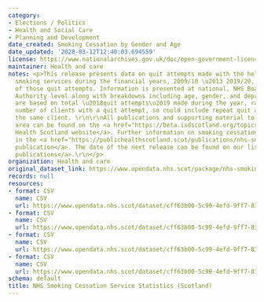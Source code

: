 ```yaml
---
category:
- Elections / Politics
- Health and Social Care
- Planning and Development
date_created: Smoking Cessation by Gender and Age
date_updated: '2020-03-12T12:40:03.694559'
license: https://www.nationalarchives.gov.uk/doc/open-government-licence/version/3/
maintainer: Health and care
notes: <p>This release presents data on quit attempts made with the help of NHS stop
  smoking services during the financial years, 2009/10 \u2013 2019/20, and the outcomes
  of those quit attempts. Information is presented at national, NHS Board and Local
  Authority level along with breakdowns including age, gender, and deprivation. Statistics
  are based on total \u2018quit attempts\u2019 made during the year, rather than total
  number of clients with a quit attempt, so could include repeat quit attempts for
  the same client. \r\n\r\nAll publications and supporting material to this topic
  area can be found on the <a href="https://beta.isdscotland.org/topics/smoking-cessation/">Public
  Health Scotland website</a>. Further information on smoking cessation can be found
  in the <a href="https://publichealthscotland.scot/publications/nhs-smoking-cessation-service-statistics-scotland/">annual
  publication</a>. The date of the next release can be found on our list of <a href="https://publichealthscotland.scot/publications/forthcoming-publications/">forthcoming
  publications</a>.\r\n</p>
organization: Health and care
original_dataset_link: https://www.opendata.nhs.scot/package/nhs-smoking-cessation-service-statistics-scotland
records: null
resources:
- format: CSV
  name: CSV
  url: https://www.opendata.nhs.scot/dataset/cff63b00-5c99-4efd-9ff7-83c4a1a95fe9/resource/a020dc7b-750d-4170-9472-9901a514912b/download/smoking_cessation_gender_age_oct20_with_historic.csv
- format: CSV
  name: CSV
  url: https://www.opendata.nhs.scot/dataset/cff63b00-5c99-4efd-9ff7-83c4a1a95fe9/resource/ab8f845a-fd24-4046-b2e6-2381782251fb/download/smoking_cessation_hb_treatment_oct20_with_historic.csv
- format: CSV
  name: CSV
  url: https://www.opendata.nhs.scot/dataset/cff63b00-5c99-4efd-9ff7-83c4a1a95fe9/resource/6cc0ab97-992d-4292-9d94-cc5e675d58a1/download/smoking_cessation_council_area_oct20_with_historic.csv
- format: CSV
  name: CSV
  url: https://www.opendata.nhs.scot/dataset/cff63b00-5c99-4efd-9ff7-83c4a1a95fe9/resource/25e85a15-c1c4-4cef-9c87-b777beaa3323/download/smoking_cessation_simd_quintile_oct20_with_historic.csv
schema: default
title: NHS Smoking Cessation Service Statistics (Scotland)
---
```

